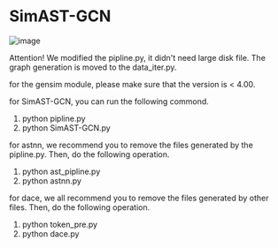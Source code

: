 # SimAST-GCN

![image](https://user-images.githubusercontent.com/93702668/147535219-77a55fc0-bb50-4466-9a9d-41c26fcb2ae6.png)


Attention! We modified the pipline.py, it didn't need large disk file. The graph generation is moved to the data_iter.py.

for the gensim module, please make sure that the version is < 4.00.

for SimAST-GCN, you can run the following commond.
1. python pipline.py
2. python SimAST-GCN.py

for astnn, we recommend you to remove the files generated by the pipline.py. Then, do the following operation.
1. python ast_pipline.py
2. python astnn.py


for dace, we all recommend you to remove the files generated by other files. Then, do the following operation.
1. python token_pre.py
2. python dace.py
